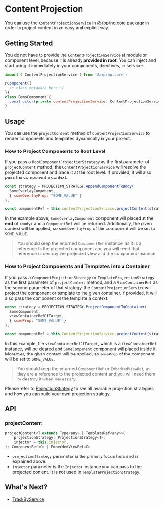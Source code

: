 # Content Projection

You can use the `ContentProjectionService` in @abp/ng.core package in order to project content in an easy and explicit way.

## Getting Started

You do not have to provide the `ContentProjectionService` at module or component level, because it is already **provided in root**. You can inject and start using it immediately in your components, directives, or services.

```js
import { ContentProjectionService } from '@abp/ng.core';

@Component({
  /* class metadata here */
})
class DemoComponent {
  constructor(private contentProjectionService: ContentProjectionService) {}
}
```

## Usage

You can use the `projectContent` method of `ContentProjectionService` to render components and templates dynamically in your project.

### How to Project Components to Root Level

If you pass a `RootComponentProjectionStrategy` as the first parameter of `projectContent` method, the `ContentProjectionService` will resolve the projected component and place it at the root level. If provided, it will also pass the component a context.

```js
const strategy = PROJECTION_STRATEGY.AppendComponentToBody(
  SomeOverlayComponent,
  { someOverlayProp: "SOME_VALUE" }
);

const componentRef = this.contentProjectionService.projectContent(strategy);
```

In the example above, `SomeOverlayComponent` component will placed at the **end** of `<body>` and a `ComponentRef` will be returned. Additionally, the given context will be applied, so `someOverlayProp` of the component will be set to `SOME_VALUE`.

> You should keep the returned `ComponentRef` instance, as it is a reference to the projected component and you will need that reference to destroy the projected view and the component instance.

### How to Project Components and Templates into a Container

If you pass a `ComponentProjectionStrategy` or `TemplateProjectionStrategy` as the first parameter of `projectContent` method, and a `ViewContainerRef` as the second parameter of that strategy, the `ContentProjectionService` will project the component or template to the given container. If provided, it will also pass the component or the template a context.

```js
const strategy = PROJECTION_STRATEGY.ProjectComponentToContainer(
  SomeComponent,
  viewContainerRefOfTarget,
  { someProp: "SOME_VALUE" }
);

const componentRef = this.ContentProjectionService.projectContent(strategy);
```

In this example, the `viewContainerRefOfTarget`, which is a `ViewContainerRef` instance, will be cleared and `SomeComponent` component will placed inside it. Moreover, the given context will be applied, so `someProp` of the component will be set to `SOME_VALUE`.

> You should keep the returned `ComponentRef` or `EmbeddedViewRef`, as they are a reference to the projected content and you will need them to destroy it when necessary.

Please refer to [ProjectionStrategy](./Projection-Strategy.md) to see all available projection strategies and how you can build your own projection strategy.

## API

### projectContent

```js
projectContent<T extends Type<any> | TemplateRef<any>>(
    projectionStrategy: ProjectionStrategy<T>,
    injector = this.injector,
): ComponentRef<C> | EmbeddedViewRef<C>
```

- `projectionStrategy` parameter is the primary focus here and is explained above.
- `injector` parameter is the `Injector` instance you can pass to the projected content. It is not used in `TemplateProjectionStrategy`.


## What's Next?

- [TrackByService](./Track-By-Service.md)
